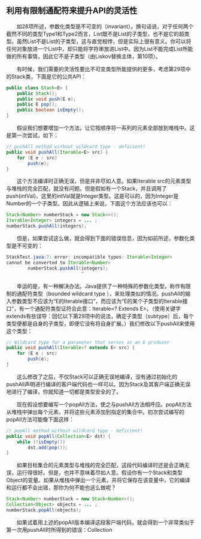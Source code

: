 ## 利用有限制通配符来提升API的灵活性

&emsp;&emsp;如28项所述，参数化类型是不可变的（invariant）。换句话说，对于任何两个截然不同的类型Type1和Type2而言，List<Type1>既不是List<Type2>的子类型，也不是它的超类型。虽然List<String>不是List<Object>的子类型，这与直觉相悖，但是实际上很有意义。你可以将任何对象放进一个List<Object>中，却只能将字符串放进List<String>中。因为List<String>不能完成List<Object>所能做的所有事情，因此它不是子类型（由Liskov替换主体，第10项）。

&emsp;&emsp;有时候，我们需要的灵活性要比不可变类型所能提供的更多，考虑第29项中的Stack类，下面是它的公共API：

```java
public class Stack<E> {
    public Stack();
    public void push(E e);
    public E pop();
    public boolean isEmpty();
}
```

&emsp;&emsp;假设我们想要增加一个方法，让它按顺序将一系列的元素全部放到堆栈中。这是第一次尝试，如下：

```java
// pushAll method without wildcard type - deficient!
public void pushAll(Iterable<E> src) {
    for (E e : src)
        push(e);
}
```

&emsp;&emsp;这个方法编译时正确无误，但是并非尽如人意。如果Iterable src的元素类型与堆栈的完全匹配，就没有问题。但是假如有一个Stack<Number>，并且调用了push(intVal)，这里的intVal就是Integer类型。这是可以的，因为Integer是Number的一个子类型。因此从逻辑上来说，下面这个方法应该也可以：

```java
Stack<Number> numberStack = new Stack<>();
Iterable<Integer> integers = ... ;
numberStack.pushAll(integers);
```

&emsp;&emsp;但是，如果尝试这么做，就会得到下面的错误信息，因为如前所述，参数化类型是不可变的：

```java
StackTest.java:7: error: incompatible types: Iterable<Integer>
cannot be converted to Iterable<Number>
        numberStack.pushAll(integers);
                            ^
```

&emsp;&emsp;幸运的是，有一种解决办法。Java提供了一种特殊的参数化类型，称作有限制的通配符类型（bounded wildcard type ），来处理类似的情况。pushAll的输入参数类型不应该为“E的Iterable接口”，而应该为“E的某个子类型的Iterable接口”，有一个通配符类型证符合此意：Iterable<? Extends E>。（使用关键字extends有些误导：回忆以下第29项中的说法，确定子类型（subtype）后，每个类型便都是自身的子类型，即便它没有将自身扩展。）我们修改以下pushAll来使用这个类型：

```java
// Wildcard type for a parameter that serves as an E producer
public void pushAll(Iterable<? extends E> src) {
    for (E e : src)
        push(e);
}
```

&emsp;&emsp;这么修改了之后，不仅Stack可以正确无误地编译，没有通过初始化的pushAll声明进行编译的客户端代码也一样可以。因为Stack及其客户端正确无误地进行了编译，你就知道一切都是类型安全的了。

&emsp;&emsp;现在假设想要编写一个popAll方法，使之与pushAll方法相呼应。popAll方法从堆栈中弹出每个元素，并将这些元素添加到指定的集合中。初次尝试编写的popAll方法可能像下面这样：

```java
// popAll method without wildcard type - deficient!
public void popAll(Collection<E> dst) {
    while (!isEmpty())
        dst.add(pop());
}
```

&emsp;&emsp;如果目标集合的元素类型与堆栈的完全匹配，这段代码编译时还是会正确无误，运行得很好。但是，也并不意味着尽如人意。假设你有一个Stack<Number>和类型Object的变量。如果从堆栈中弹出一个元素，并将它保存在该变量中，它的编译和运行都不会出错，那你为何不能也这么做呢？

```java
Stack<Number> numberStack = new Stack<Number>();
Collection<Object> objects = ... ;
numberStack.popAll(objects);
```

&emsp;&emsp;如果试着用上述的popAll版本编译这段客户端代码，就会得到一个非常类似于第一次用pushAll时所得到的错误：Collection<Object>不是Collection<Number>的子类型。这次，通配符类型同样提供了一种解决办法。popAll的输入参数类型不应该为“E的集合”，而应该为“E的某种超类的集合”（这里的超类是确定的，因此E是它自身的一个超类型[JLS, 4.10]）。仍然有一个通配符类型证实符合此意：Collection<? super E>。让我们修改popAll来使用它：

```java
// Wildcard type for parameter that serves as an E consumer
public void popAll(Collection<? super E> dst) {
    while (!isEmpty())
        dst.add(pop());
}
```

&emsp;&emsp;做了这个变动之后，Stack和客户端代码就都可以正确无误地编译了。

&emsp;&emsp;结论很明显。**为了获得最大限度的灵活性，要在表示生产者或者消费者的输入参数上使用通配符类型。** 如果某个输入参数既是生产者，又是消费者，那么通配符类型对你就没有什么好处了：因为你需要的是严格的类型匹配，这是不用任何通配符得到的。

&emsp;&emsp;下面的助记符便于让你记住要使用哪种通配符类型：

&emsp;&emsp;**PECS表示producer-extends, consumer-super**

&emsp;&emsp;换句话说，如果参数化类型表示一个T生产者，就使用<? extends T>；如果它表示一个T消费者，就使用<? super T>。在我们的Stack示例中，pushAll的src参数产生E实例供Stack使用，因此src相应的类型为Iterable<? extends E>；popAll的dst参数通过Stack消费E实例，因此dst相应的类型为Collection<? super E>。PECS这个助记符突出了使用通配符类型的基本原则。Naftalin和Wadler称之为*Get and Put Principle*[Naftalin 07,2.4]。

&emsp;&emsp;记住这个助记符，让我们看看本章前面的一些方法和构造函数声明。 第28项中的Chooser构造函数具有以下声明：

```java
public Chooser(Collection<T> choices)
```

&emsp;&emsp;此构造函数仅使用集合选项生成类型为T的值（并将其存储以供之后使用），因此其声明应使用extends T的通配符类型。这是改造后的构造函数声明：

```java
// Wildcard type for parameter that serves as an T producer
public Chooser(Collection<? extends T> choices)
```

&emsp;&emsp;这一变化实际上有什么区别吗？事实上，的确有区别。假设你有一个List<Integer>，并且你想将其传递给Chooser<Number>的构造函数。 这不会使用原始声明进行编译，但是一旦将有限制的通配符类型添加到声明中，它就会执行。

&emsp;&emsp;现在让我们看看第30项中的union方法。下面是声明：

```java
public static <E> Set<E> union(Set<E> s1, Set<E> s2)
```

&emsp;&emsp;s1和s2这两个参数都是E的生产者，所以根据PECS，这个声明应该是：

```java
public static <E> Set<E> union(Set<? extends E> s1, Set<? extends E> s2)
```

&emsp;&emsp;注意返回类型仍然是Set<E>。**不要用通配符类型作为返回类型。** 除了为用户提供额外的灵活性之外，它还会强制用户在客户端代码中使用通配符类型。通过修改之后，此代码将干净地编译（With the revised declaration, this code will compile cleanly）：

```java
Set<Integer> integers = Set.of(1, 3, 5);
Set<Double> doubles = Set.of(2.0, 4.0, 6.0);
Set<Number> numbers = union(integers, doubles);
```

&emsp;&emsp;如果使用得当，通配符类型对于类的用户来说几乎是无形的。它们使方法能够接受它们应该接受的参数，并拒绝那些应该拒绝的参数。**如果类的使用者必须考虑通配符类型，类的API或许就会出错。**

&emsp;&emsp;在Java 8之前，类型推导（type inference）规则不够聪明，无法处理以前的代码片段，这需要编译器使用上下文指定的返回类型（或目标类型）来推断E的类型。union调用的目标类型前面显示的是Set<Number>。如果你尝试在早期版本的java中编译片段（适当替换Set.of工厂((with an appropriate replacement for the Set.of factory)），你将收到一个很长的，错综复杂的错误消息，如下所示：

```java
Union.java:14: error: incompatible types
        Set<Number> numbers = union(integers, doubles);
                                  ^
 required: Set<Number>
 found: Set<INT#1>
 where INT#1,INT#2 are intersection types:
    INT#1 extends Number,Comparable<? extends INT#2>
    INT#2 extends Number,Comparable<?>
```

&emsp;&emsp;幸运的是，有一种办法可以处理这种错误。如果编译器不能推断你希望它拥有的类型，可以通过一个*显示的类型参数（explicit type argument）* [JLS, 15.12]来告诉它要使用哪种类型。甚至在Java 8中引入目标类型之前，这不是你经常需要做的事情，这很好，因为显式类型参数并不是很好。通过添加显式类型参数，如此处所示，代码片段在Java 8之前的版本中准确无误地编译：

```java
// Explicit type parameter - required prior to Java 8
Set<Number> numbers = Union.<Number>union(integers, doubles);
```

&emsp;&emsp;接下来，我们把注意力转向第30项中的max方法。以下是初始的声明：

```java
public static <T extends Comparable<T>> T max(List<T> list)
```

&emsp;&emsp;下面是修改过的使用通配符类型的声明：

```java
public static <T extends Comparable<? super T>> T max( List<? extends T> list)
```

&emsp;&emsp;为了从初始声明中得到修改后的版本，要应用PECS转换两次。最直接的是运用到参数list。它产生T实例，因此将类型从List<T>改成List<? extends T>。更灵活的是运用到类型参数T。这是我们第一次见到将通配符运用到类型参数。最初T被指定用来扩展Comparable<T>，但是T的comparable消费T实例（并产生表示顺序关系的整值）。因此，参数化；类型Comparable<T>被有限制通配符类型Comparable<? super T>取代。comparables始终是消费者，因此**使用时始终应该是Comparable<? super T>优先于Comparable<\T>。** 对于comparator也一样，因此**使用时始终应该是Comparator<? super T>优先于Comparator<\T>。**

&emsp;&emsp;修改过的max声明可能是整本书中最复杂的方法声明了。所增加的复杂代码真的起作用了么？是的，起作用了。下面是一个简单的列表实例，在初始的声明中不允许这样，修改过的版本则可以：

```java
List<ScheduledFuture<?>> scheduledFutures = ... ;
```

&emsp;&emsp;不能将处事方法声明运用给这个列表的原因在于ScheduledFuture没有实现Comparable<ScheduledFuture>接口。相反，它是扩展Comparable<Delayed>接口的Delayed接口的子接口。换句话说，ScheduledFuture实例并非只能与其他ScheduledFuture实例相比较；它可以与任何Delayed实例相比较，这就足以导致初始声明时就会被拒绝。更一般的说，通配符需要支持不直接实现Comparable（或Comparator）类型的类型（支持扩展类型）（More generally, the wildcard is required to support types that do not implement Comparable (or Comparator) directly but extend a type that does.）

&emsp;&emsp;还有一个与通配符相关的话题需要讨论。类型参数和通配符之间存在二义性，可以使用其中一个声明许多方法。例如：以下是可能的两种静态方法声明，来交换列表中两个索引的项目。第一个使用无限制类型参数（第30项），第二个使用无限制通配符：

```java
// Two possible declarations for the swap method
public static <E> void swap(List<E> list, int i, int j);
public static void swap(List<?> list, int i, int j);
```

&emsp;&emsp;你更喜欢这两种方法中的哪一种呢？为什么？在公共API中，第二种更好一些，因为它更简单。将它传到一个列表中————任何列表————方法就会交换被索引的元素。不用担心类型参数。不用担心类型参数。一般来说，**如果类型参数只在方法声明中出现一次，就可以用通配符取代它。** 如果是无限制的类型参数，使用无限制的通配符取代它；如果是有限制的类型参数，就用有限制的通配符取代它。

&emsp;&emsp;将第二中声明用于swap方法会有一个问题，它优先使用通配符而非类型参数：下面这个简单的实现都不能编译：

```java
public static void swap(List<?> list, int i, int j) {
    list.set(i, list.set(j, list.get(i)));
}
```
&emsp;&emsp;试着编译时会产生这条没有什么用处的错误消息：

```java
Swap.java:5: error: incompatible types: Object cannot be
converted to CAP#1
        list.set(i, list.set(j, list.get(i)));
                                        ^
 where CAP#1 is a fresh type-variable:
 CAP#1 extends Object from capture of ?
```

&emsp;&emsp;不能将元素放回到刚刚从中取出来的列表中，这似乎不太对劲。问题在于list的类型为List<?>，你不能把null之外的任何值放到List<?>中。幸运的是，有一种方式可以实现这个方法，无需求助于不安全的转换或者原生态类型（raw type）。这种想法就是编写一个私有的辅助方法来捕捉通配符类型。为了捕捉类型，辅助方法必须是泛型方法，像下面这样：

```java
public static void swap(List<?> list, int i, int j) {
    swapHelper(list, i, j);
}

// Private helper method for wildcard capture
private static <E> void swapHelper(List<E> list, int i, int j) {
    list.set(i, list.set(j, list.get(i)));
}
```

&emsp;&emsp;swapHelper方法知道list是一个List<E>。因此，它知道从这个列表中去除的任何值均为E类型，并且知道将E类型的任何值放进列表都是安全的。swap这个有些费解的实现编译起来却是正确无误的。它允许我们导出swap这个比较好的基于通配符的声明，同时在内部利用更加复杂的泛型方法。swap方法的客户端不一定要面对更加复杂得swapHelper声明，但是它们的确从中受益。值得注意的是，辅助方法恰好具有我们认为对公共方法过于复杂的签名。

&emsp;&emsp;总而言之，在API中使用通配符类型虽然比较需要技巧，但是使API变得灵活得多。如果编写的是将被广泛使用的类库，则一定要适当地利用通配符类型。记住基本的原则：producer-extends, consumer-super (PECS)。还要记住所有的comparable和comparator都是消费者。

